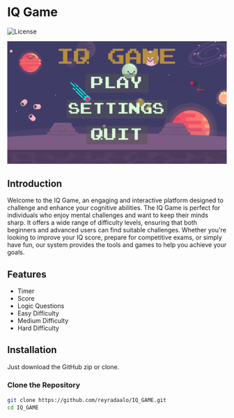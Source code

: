 # IQ Game

![License](https://img.shields.io/badge/license-MIT-blue.svg)

![IQ Game](https://raw.githubusercontent.com/reyradaalo/IQ_GAME/71b8a70adbb7f6e61d38985006a7b7e8a481d164/Screenshot%20(1).png) <!-- Replace with the actual URL of your image -->

## Introduction

Welcome to the IQ Game, an engaging and interactive platform designed to challenge and enhance your cognitive abilities. The IQ Game is perfect for individuals who enjoy mental challenges and want to keep their minds sharp. It offers a wide range of difficulty levels, ensuring that both beginners and advanced users can find suitable challenges. Whether you're looking to improve your IQ score, prepare for competitive exams, or simply have fun, our system provides the tools and games to help you achieve your goals.

## Features

- Timer
- Score
- Logic Questions
- Easy Difficulty
- Medium Difficulty
- Hard Difficulty

## Installation

Just download the GitHub zip or clone.

### Clone the Repository

```bash
git clone https://github.com/reyradaalo/IQ_GAME.git
cd IQ_GAME
